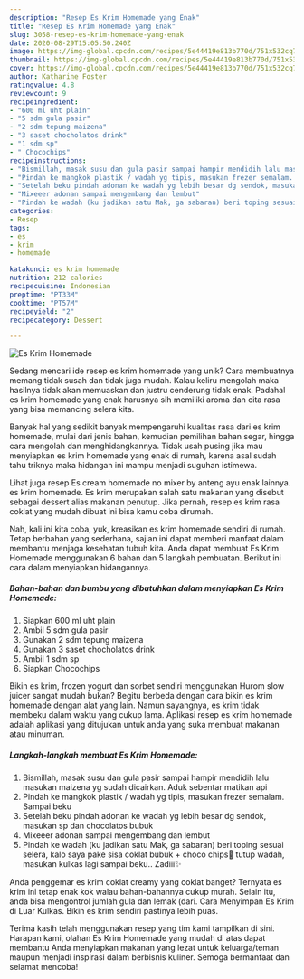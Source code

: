```yaml
---
description: "Resep Es Krim Homemade yang Enak"
title: "Resep Es Krim Homemade yang Enak"
slug: 3058-resep-es-krim-homemade-yang-enak
date: 2020-08-29T15:05:50.240Z
image: https://img-global.cpcdn.com/recipes/5e44419e813b770d/751x532cq70/es-krim-homemade-foto-resep-utama.jpg
thumbnail: https://img-global.cpcdn.com/recipes/5e44419e813b770d/751x532cq70/es-krim-homemade-foto-resep-utama.jpg
cover: https://img-global.cpcdn.com/recipes/5e44419e813b770d/751x532cq70/es-krim-homemade-foto-resep-utama.jpg
author: Katharine Foster
ratingvalue: 4.8
reviewcount: 9
recipeingredient:
- "600 ml uht plain"
- "5 sdm gula pasir"
- "2 sdm tepung maizena"
- "3 saset chocholatos drink"
- "1 sdm sp"
- " Chocochips"
recipeinstructions:
- "Bismillah, masak susu dan gula pasir sampai hampir mendidih lalu masukan maizena yg sudah dicairkan. Aduk sebentar matikan api"
- "Pindah ke mangkok plastik / wadah yg tipis, masukan frezer semalam. Sampai beku"
- "Setelah beku pindah adonan ke wadah yg lebih besar dg sendok, masukan sp dan chocolatos bubuk"
- "Mixeeer adonan sampai mengembang dan lembut"
- "Pindah ke wadah (ku jadikan satu Mak, ga sabaran) beri toping sesuai selera, kalo saya pake sisa coklat bubuk + choco chips🤤 tutup wadah, masukan kulkas lagi sampai beku.. Zadiii✨"
categories:
- Resep
tags:
- es
- krim
- homemade

katakunci: es krim homemade 
nutrition: 212 calories
recipecuisine: Indonesian
preptime: "PT33M"
cooktime: "PT57M"
recipeyield: "2"
recipecategory: Dessert

---
```



![Es Krim Homemade](https://img-global.cpcdn.com/recipes/5e44419e813b770d/751x532cq70/es-krim-homemade-foto-resep-utama.jpg)

Sedang mencari ide resep es krim homemade yang unik? Cara membuatnya memang tidak susah dan tidak juga mudah. Kalau keliru mengolah maka hasilnya tidak akan memuaskan dan justru cenderung tidak enak. Padahal es krim homemade yang enak harusnya sih memiliki aroma dan cita rasa yang bisa memancing selera kita.

Banyak hal yang sedikit banyak mempengaruhi kualitas rasa dari es krim homemade, mulai dari jenis bahan, kemudian pemilihan bahan segar, hingga cara mengolah dan menghidangkannya. Tidak usah pusing jika mau menyiapkan es krim homemade yang enak di rumah, karena asal sudah tahu triknya maka hidangan ini mampu menjadi suguhan istimewa.

Lihat juga resep Es cream homemade no mixer by anteng ayu enak lainnya. es krim homemade. Es krim merupakan salah satu makanan yang disebut sebagai dessert alias makanan penutup. Jika pernah, resep es krim rasa coklat yang mudah dibuat ini bisa kamu coba dirumah.


Nah, kali ini kita coba, yuk, kreasikan es krim homemade sendiri di rumah. Tetap berbahan yang sederhana, sajian ini dapat memberi manfaat dalam membantu menjaga kesehatan tubuh kita. Anda dapat membuat Es Krim Homemade menggunakan 6 bahan dan 5 langkah pembuatan. Berikut ini cara dalam menyiapkan hidangannya.

<!--inarticleads1-->

##### Bahan-bahan dan bumbu yang dibutuhkan dalam menyiapkan Es Krim Homemade:

1. Siapkan 600 ml uht plain
1. Ambil 5 sdm gula pasir
1. Gunakan 2 sdm tepung maizena
1. Gunakan 3 saset chocholatos drink
1. Ambil 1 sdm sp
1. Siapkan  Chocochips


Bikin es krim, frozen yogurt dan sorbet sendiri menggunakan Hurom slow juicer sangat mudah bukan? Begitu berbeda dengan cara bikin es krim homemade dengan alat yang lain. Namun sayangnya, es krim tidak membeku dalam waktu yang cukup lama. Aplikasi resep es krim homemade adalah aplikasi yang ditujukan untuk anda yang suka membuat makanan atau minuman. 

<!--inarticleads2-->

##### Langkah-langkah membuat Es Krim Homemade:

1. Bismillah, masak susu dan gula pasir sampai hampir mendidih lalu masukan maizena yg sudah dicairkan. Aduk sebentar matikan api
1. Pindah ke mangkok plastik / wadah yg tipis, masukan frezer semalam. Sampai beku
1. Setelah beku pindah adonan ke wadah yg lebih besar dg sendok, masukan sp dan chocolatos bubuk
1. Mixeeer adonan sampai mengembang dan lembut
1. Pindah ke wadah (ku jadikan satu Mak, ga sabaran) beri toping sesuai selera, kalo saya pake sisa coklat bubuk + choco chips🤤 tutup wadah, masukan kulkas lagi sampai beku.. Zadiii✨


Anda penggemar es krim coklat creamy yang coklat banget? Ternyata es krim ini tetap enak kok walau bahan-bahannya cukup murah. Selain itu, anda bisa mengontrol jumlah gula dan lemak (dari. Cara Menyimpan Es Krim di Luar Kulkas. Bikin es krim sendiri pastinya lebih puas. 

Terima kasih telah menggunakan resep yang tim kami tampilkan di sini. Harapan kami, olahan Es Krim Homemade yang mudah di atas dapat membantu Anda menyiapkan makanan yang lezat untuk keluarga/teman maupun menjadi inspirasi dalam berbisnis kuliner. Semoga bermanfaat dan selamat mencoba!
